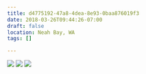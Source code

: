 ```yaml
---
title: d4775192-47a8-4dea-8e93-0baa876019f3
date: 2018-03-26T09:44:26-07:00
draft: false
location: Neah Bay, WA
tags: []

---
```




![](https://d17enza3bfujl8.cloudfront.net/DSCF9540.jpg)
![](https://d17enza3bfujl8.cloudfront.net/DSCF9539.jpg)
![](https://d17enza3bfujl8.cloudfront.net/DSCF9506.jpg)



